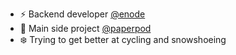- ⚡ Backend developer [@enode](https://enode.io)
- 🔭 Main side project [@paperpod](https://paperpod.fm)
- ❄️ Trying to get better at cycling and snowshoeing
